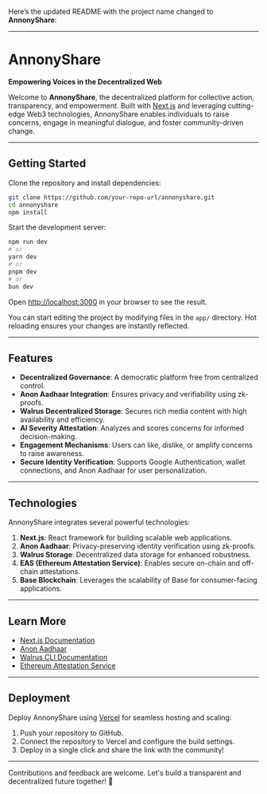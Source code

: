 Here’s the updated README with the project name changed to **AnnonyShare**:

---

# AnnonyShare

**Empowering Voices in the Decentralized Web**

Welcome to **AnnonyShare**, the decentralized platform for collective action, transparency, and empowerment. Built with [Next.js](https://nextjs.org) and leveraging cutting-edge Web3 technologies, AnnonyShare enables individuals to raise concerns, engage in meaningful dialogue, and foster community-driven change.

---

## Getting Started

Clone the repository and install dependencies:

```bash
git clone https://github.com/your-repo-url/annonyshare.git
cd annonyshare
npm install
```

Start the development server:

```bash
npm run dev
# or
yarn dev
# or
pnpm dev
# or
bun dev
```

Open [http://localhost:3000](http://localhost:3000) in your browser to see the result. 

You can start editing the project by modifying files in the `app/` directory. Hot reloading ensures your changes are instantly reflected.

---

## Features

- **Decentralized Governance**: A democratic platform free from centralized control.
- **Anon Aadhaar Integration**: Ensures privacy and verifiability using zk-proofs.
- **Walrus Decentralized Storage**: Secures rich media content with high availability and efficiency.
- **AI Severity Attestation**: Analyzes and scores concerns for informed decision-making.
- **Engagement Mechanisms**: Users can like, dislike, or amplify concerns to raise awareness.
- **Secure Identity Verification**: Supports Google Authentication, wallet connections, and Anon Aadhaar for user personalization.

---

## Technologies

AnnonyShare integrates several powerful technologies:

1. **Next.js**: React framework for building scalable web applications.
2. **Anon Aadhaar**: Privacy-preserving identity verification using zk-proofs.
3. **Walrus Storage**: Decentralized data storage for enhanced robustness.
4. **EAS (Ethereum Attestation Service)**: Enables secure on-chain and off-chain attestations.
5. **Base Blockchain**: Leverages the scalability of Base for consumer-facing applications.

---

## Learn More

- [Next.js Documentation](https://nextjs.org/docs)
- [Anon Aadhaar](https://anon-aadhaar-url)  
- [Walrus CLI Documentation](https://walrus-storage-url)  
- [Ethereum Attestation Service](https://attestation-service-url)  

---

## Deployment

Deploy AnnonyShare using [Vercel](https://vercel.com) for seamless hosting and scaling:

1. Push your repository to GitHub.
2. Connect the repository to Vercel and configure the build settings.
3. Deploy in a single click and share the link with the community!

---

Contributions and feedback are welcome. Let's build a transparent and decentralized future together! 🚀
